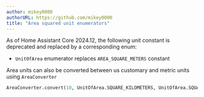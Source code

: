 ```yaml
---
author: mikey0000
authorURL: https://github.com/mikey0000
title: "Area squared unit enumerators"
---
```


As of Home Assistant Core 2024.12, the following unit constant is deprecated and replaced 
by a corresponding enum:

  - `UnitOfArea` enumerator replaces `AREA_SQUARE_METERS` constant

Area units can also be converted between us customary and metric units using `AreaConverter`

```python
AreaConverter.convert(10, UnitOfArea.SQUARE_KILOMETERS, UnitOfArea.SQUARE_MILES)
```